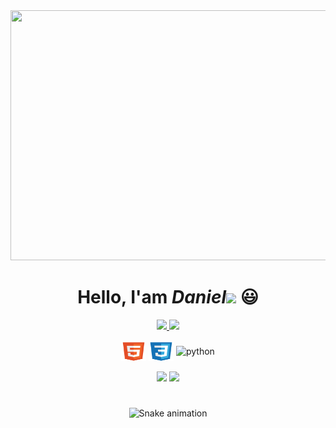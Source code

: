 <div align="center">
<img src="[https://media0.giphy.com/media/bGgsc5mWoryfgKBx1u/giphy.gif" width="900" height="400"/>
</div>

<h1 align="center">Hello, I'am <i>Daniel</i><img src="https://raw.githubusercontent.com/kaueMarques/kaueMarques/master/hi.gif" height="30px"></a> 😃️</h1>
<div align="center">

  <a href="https://github.com/DanielSouza26">
    <img height="150em" src="https://github-readme-stats.vercel.app/api?username=DanielSouza26&count_private=true&include_all_commits=true&show_icons=true&theme=dracula&hide_border=false&show_owner=true"/>
    <img height="150em" src="https://github-readme-stats.vercel.app/api/top-langs/?username=DanielSouza26&theme=dracula&hide_border=false&&layout=compact"/>
  </a>
</div>
 <div align="center" valign="top"><br>
<!--   <img align="center" alt="React" height="30" width="40" src="https://raw.githubusercontent.com/devicons/devicon/master/icons/react/react-original.svg"> -->
<!--   <img align="center" alt="Redux" height="30" width="40" src="https://raw.githubusercontent.com/devicons/devicon/master/icons/redux/redux-original.svg"> -->
<!--   <img align="center" alt="Js" height="30" width="40" src="https://raw.githubusercontent.com/devicons/devicon/master/icons/typescript/typescript-plain.svg"> -->
  <img align="center" alt="HTML" height="30" width="40" src="https://raw.githubusercontent.com/devicons/devicon/master/icons/html5/html5-original.svg">
  <img align="center" alt="CSS" height="30" width="40" src="https://raw.githubusercontent.com/devicons/devicon/master/icons/css3/css3-original.svg">
    <img align="center" alt="python" height="30" width="30" src="https://upload.wikimedia.org/wikipedia/commons/thumb/c/c3/Python-logo-notext.svg/1024px-Python-logo-notext.svg.png">
  <div align="center">
    <br>
  <a href="https://www.instagram.com/o__dandan/" target="_blank"><img src="https://img.shields.io/badge/-Instagram-%23E4405F?style=for-the-badge&logo=instagram&logoColor=white" target="_blank"></a>
  <!-- <a href="https://www.facebook.com/pr.eduardoribeiro" target="_blank"><img src="https://img.shields.io/badge/Facebook-1877F2?style=for-the-badge&logo=facebook&logoColor=white" target="_blank"></a>  -->
  <a href="https://www.linkedin.com/in/samuel-d-urbano-41a919256/2/" target="_blank"><img src="https://img.shields.io/badge/-LinkedIn-%230077B5?style=for-the-badge&logo=linkedin&logoColor=white" target="_blank"></a> 
 
</div>
  <h1></h1>
<div align="center">
  
  ![Snake animation](https://github.com/DanielSouza26/DanielSouza26/blob/output/github-contribution-grid-snake.svg)
  
</div>

<div align="center">
